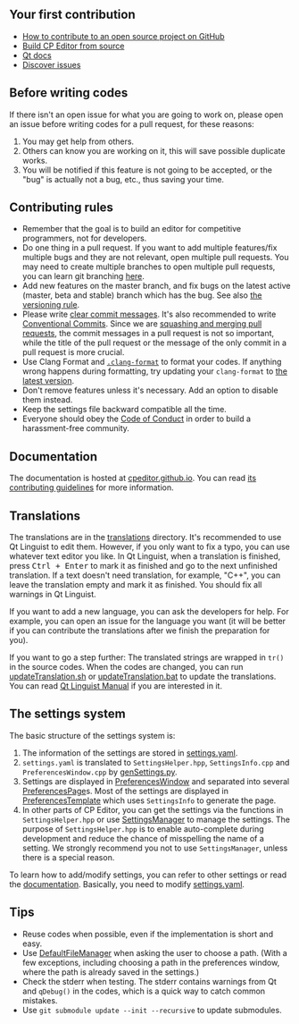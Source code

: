 ## Your first contribution

-   [How to contribute to an open source project on GitHub](https://app.egghead.io/courses/how-to-contribute-to-an-open-source-project-on-github)
-   [Build CP Editor from source](https://cpeditor.org/docs/installation/build-from-source/)
-   [Qt docs](https://doc.qt.io/)
-   [Discover issues](https://github.com/cpeditor/cpeditor/contribute)

## Before writing codes

If there isn't an open issue for what you are going to work on, please open an issue before writing codes for a pull request, for these reasons:

1.  You may get help from others.
2.  Others can know you are working on it, this will save possible duplicate works.
3.  You will be notified if this feature is not going to be accepted, or the "bug" is actually not a bug, etc., thus saving your time.

## Contributing rules

-   Remember that the goal is to build an editor for competitive programmers, not for developers.
-   Do one thing in a pull request. If you want to add multiple features/fix multiple bugs and they are not relevant, open multiple pull requests. You may need to create multiple branches to open multiple pull requests, you can learn git branching [here](https://learngitbranching.js.org/).
-   Add new features on the master branch, and fix bugs on the latest active (master, beta and stable) branch which has the bug. See also [the versioning rule](VERSIONING.md).
-   Please write [clear commit messages](https://chris.beams.io/posts/git-commit/). It's also recommended to write [Conventional Commits](https://www.conventionalcommits.org/). Since we are [squashing and merging pull requests](https://docs.github.com/en/free-pro-team@latest/github/collaborating-with-issues-and-pull-requests/about-pull-request-merges#squash-and-merge-your-pull-request-commits), the commit messages in a pull request is not so important, while the title of the pull request or the message of the only commit in a pull request is more crucial.
-   Use Clang Format and [`.clang-format`](.clang-format) to format your codes. If anything wrong happens during formatting, try updating your `clang-format` to [the latest version](https://releases.llvm.org/download.html).
-   Don't remove features unless it's necessary. Add an option to disable them instead.
-   Keep the settings file backward compatible all the time.
-   Everyone should obey the [Code of Conduct](CODE_OF_CONDUCT.md) in order to build a harassment-free community.

## Documentation

The documentation is hosted at [cpeditor.github.io](https://github.com/cpeditor/cpeditor.github.io). You can read [its contributing guidelines](https://github.com/cpeditor/cpeditor.github.io/blob/hugo/CONTRIBUTING.md) for more information.

## Translations

The translations are in the [translations](translations) directory. It's recommended to use Qt Linguist to edit them. However, if you only want to fix a typo, you can use whatever text editor you like. In Qt Linguist, when a translation is finished, press <kbd>Ctrl + Enter</kbd> to mark it as finished and go to the next unfinished translation. If a text doesn't need translation, for example, "C++", you can leave the translation empty and mark it as finished. You should fix all warnings in Qt Linguist.

If you want to add a new language, you can ask the developers for help. For example, you can open an issue for the language you want (it will be better if you can contribute the translations after we finish the preparation for you).

If you want to go a step further: The translated strings are wrapped in `tr()` in the source codes. When the codes are changed, you can run [updateTranslation.sh](tools/updateTranslation.sh) or [updateTranslation.bat](tools/updateTranslation.bat) to update the translations. You can read [Qt Linguist Manual](https://doc.qt.io/qt-5/qtlinguist-index.html) if you are interested in it.

## The settings system

The basic structure of the settings system is:

1.  The information of the settings are stored in [settings.yaml](src/Settings/settings.yaml).
2.  `settings.yaml` is translated to `SettingsHelper.hpp`, `SettingsInfo.cpp` and `PreferencesWindow.cpp` by [genSettings.py](src/Settings/genSettings.py).
3.  Settings are displayed in [PreferencesWindow](src/Settings/PreferencesWindow.hpp) and separated into several [PreferencesPage](src/Settings/PreferencesPage.hpp)s. Most of the settings are displayed in [PreferencesTemplate](src/Settings/PreferencesTemplate.hpp) which uses `SettingsInfo` to generate the page.
4.  In other parts of CP Editor, you can get the settings via the functions in `SettingsHelper.hpp` or use [SettingsManager](src/Settings/SettingsManager.hpp) to manage the settings. The purpose of `SettingsHelper.hpp` is to enable auto-complete during development and reduce the chance of misspelling the name of a setting. We strongly recommend you not to use `SettingsManager`, unless there is a special reason.

To learn how to add/modify settings, you can refer to other settings or read the [documentation](src/Settings/README.md). Basically, you need to modify [settings.yaml](src/Settings/settings.json).

## Tips

-   Reuse codes when possible, even if the implementation is short and easy.
-   Use [DefaultFileManager](src/Settings/DefaultPathManager.hpp) when asking the user to choose a path. (With a few exceptions, including choosing a path in the preferences window, where the path is already saved in the settings.)
-   Check the stderr when testing. The stderr contains warnings from Qt and `qDebug()` in the codes, which is a quick way to catch common mistakes.
-   Use `git submodule update --init --recursive` to update submodules.
